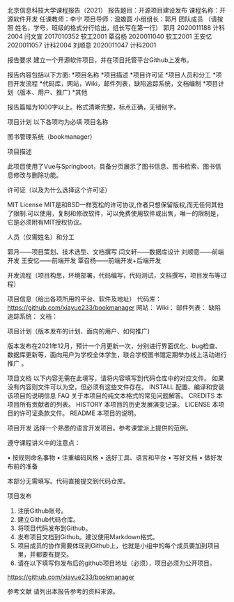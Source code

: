 北京信息科技大学课程报告（2021）
报告题目：开源项目建设发布
课程名称：开源软件开发
任课教师：李宁
项目导师：温蟾圆
小组组长：郭月
团队成员
（请按照 姓名，学号，班级的格式分行给出，组长写在第一行）
郭月 2020011188 计科2004
闫文宣 2017010352 软工2001
覃召杨 2020011040 软工2001
王安忆 2020011057 计科2004
刘顺意 2020011047 计科2001



报告要求
建立一个开源软件项目，并在项目托管平台Github上发布。

报告内容包括以下方面:
*项目名称
*项目描述
*项目许可证
*项目人员和分工
*项目开发流程
*代码库，网站，Wiki，邮件列表，缺陷追踪系统，文档编制 
*项目计划（版本、用户、推广)
*其他

报告篇幅为1000字以上。格式清晰完整，标点正确，无错别字。





项目计划
以下各项均为必填
项目名称

图书管理系统（bookmanager）

项目描述

此项目使用了Vue与Springboot，具备分页展示了图书信息、图书检索、图书信息修改与删除功能。

许可证（以及为什么选择这个许可证）

MIT License
MIT是和BSD一样宽松的许可协议,作者只想保留版权,而无任何其他了限制.可以使用，复制和修改软件，可以免费使用软件或出售，唯一的限制是，它是必须附有MIT授权协议。

人员（仅需姓名）和分工

郭月——项目策划、技术选型、文档撰写
闫文轩——数据库设计
刘顺意——前端开发
王安忆——前端开发
覃召杨——前端开发+后端开发	



开发流程（项目构思，环境部署，代码编写，代码测试，文档撰写，项目发布等过程）







项目信息（给出各项所用的平台、软件及地址）
代码库：https://github.com/xiayue233/bookmanager
网站：
Wiki：
邮件列表：
缺陷追踪系统：
文档：

项目计划（版本发布的计划、面向的用户、如何推广)

版本发布在2021年12月，预计一个月更新一次，分别进行界面优化、bug检查、数据库更新等，面向用户为学校全体学生，联合学校图书馆定期举办线上活动进行推广 。







项目文档
以下内容无需在此填写，请将内容填写到代码仓库中的对应文件。
如果没有内容则文件可以为空，但必须有这些文件存在。
INSTALL
配置、编译和安装该项目的说明信息
FAQ
关于本项目的纯文本格式的常见问题解答。
CREDITS
本项目所有贡献者的列表。
HISTORY
本项目的历史发展演变记录。
LICENSE
本项目的许可证条款文件。
README
本项目的说明。



项目开发
选择一个熟悉的语言开发项目。参考课堂派上提供的范例。

遵守课程讲义中的注意点：

•	按规则命名事物
•	注重编码风格
•	选好工具、语言和平台 
•	写好文档
•	做好发布前的准备

本部分无需填写。代码直接提交到代码仓库。


项目发布
1.	注册Github账号。
2.	建立Github代码仓库。
3.	将项目代码发布到Github。
4.	发布项目文档到Github。建议使用Markdown格式。
5.	项目成员的协作需要体现到Github上，也就是小组中的每个成员要加到项目里，并都要有提交。
6.	请在以下填写你发布后的github项目地址（必须），项目必须为公开项目。

https://github.com/xiayue233/bookmanager                                                                       


参考文献
请列出本报告参考的资料来源。


